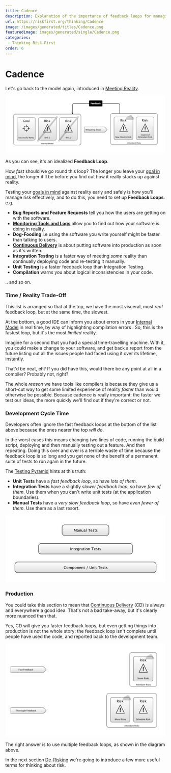 ```yaml
---
title: Cadence
description: Explanation of the importance of feedback loops for managing risk.
url: https://riskfirst.org/thinking/Cadence
image: /images/generated/titles/Cadence.png
featuredimage: images/generated/single/Cadence.png
categories:
 - Thinking Risk-First
order: 6
---
```


# Cadence

Let's go back to the model again, introduced in [Meeting Reality](Meeting-Reality.md).

![Meeting Reality: reality is changed and so is your internal model.](/images/generated/introduction/model_vs_reality_2.png)

As you can see, it's an idealized **Feedback Loop**.  

How _fast_ should we go round this loop?  The longer you leave your [goal in mind](../thinking/Glossary.md#Goal-In-Mind), the longer it'll be before you find out how it really stacks up against reality.  

Testing your [goals in mind](../thinking/Glossary.md#Goal-In-Mind) against reality early and safely is how you'll manage risk effectively, and to do this, you need to set up **Feedback Loops**. <!-- tweet-end --> e.g.

 - **Bug Reports and Feature Requests** tell you how the users are getting on with the software.
 - **[Monitoring Tools and Logs](../risks/Operational-Risk.md)** allow you to find out how your software is doing in reality.
 - **Dog-Fooding** i.e using the software you write yourself might be faster than talking to users.
 - **[Continuous Delivery](https://en.wikipedia.org/wiki/Continuous_delivery)** is about putting software into production as soon as it's written.   
 - **Integration Testing** is a faster way of meeting _some_ reality than continually deploying code and re-testing it manually.
 - **Unit Testing** is a faster feedback loop than Integration Testing. 
 - **Compilation** warns you about logical inconsistencies in your code.
 
.. and so on.

### Time / Reality Trade-Off

This list is arranged so that at the top, we have the most visceral, most _real_ feedback loop, but at the same time, the slowest.   

At the bottom, a good IDE can inform you about errors in your [Internal Model](../thinking/Glossary.md#Internal-Model) in real time, by way of highlighting compilation errors .  So, this is the fastest loop, but it's the most _limited_ reality.

Imagine for a second that you had a special time-travelling machine.  With it, you could make a change to your software, and get back a report from the future listing out all the issues people had faced using it over its lifetime, instantly.

That'd be neat, eh?  If you did have this, would there be any point at all in a compiler?   Probably not, right?  

The whole _reason_ we have tools like compilers is because they give us a short-cut way to get some limited experience of reality _faster_ than would otherwise be possible.  Because cadence is really important:  the faster we test our ideas, the more quickly we'll find out if they're correct or not.

### Development Cycle Time

Developers often ignore the fast feedback loops at the bottom of the list above because the ones nearer the top _will do_.   

In the worst cases this means changing two lines of code, running the build script, deploying and then manually testing out a feature.  And then repeating.  Doing this over and over is a terrible waste of time because the feedback loop is so long and you get none of the benefit of a permanent suite of tests to run again in the future.  

The [Testing Pyramid](http://www.agilenutshell.com/episodes/41-testing-pyramid) hints at this truth: 

- **Unit Tests** have a _fast feedback loop_, so have _lots of them_.
- **Integration Tests** have a slightly _slower feedback loop_, so have _few of them_.   Use them when you can't write unit tests (at the application boundaries).
- **Manual Tests** have a _very slow feedback loop_, so have _even fewer of them_.  Use them as a last resort.

![The Testing Pyramid](/images/generated/introduction/testing_pyramid.png)

### Production

You could take this section to mean that [Continuous Delivery](https://en.wikipedia.org/wiki/Continuous_delivery) (CD) is always and everywhere a good idea.  That's not a bad take-away, but it's clearly more nuanced than that.  

Yes, CD will give you faster feedback loops, but even getting things into production is not the whole story:   the feedback loop isn't complete until people have used the code, and reported back to the development team.  

![Different actions have different feedback loops](/images/generated/introduction/cadence.png)

The right answer is to use multiple feedback loops, as shown in the diagram above.

In the next section [De-Risking](De-Risking.md) we're going to introduce a few more useful terms for thinking about risk.
